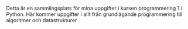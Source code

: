 Detta är en sammlingsplats för mina uppgifter i kursen programmering 1 i Python.
Här kommer uppgifter i allt från grundlägande programmering till algoritmer och datastrukturer
